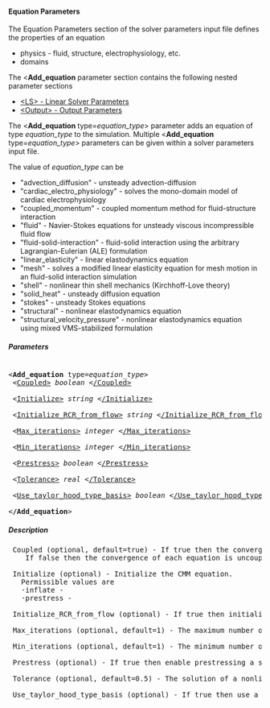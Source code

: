 <!-- ========================================================= -->
<!-- ==================== Equation Parameters ================ -->
<!-- ========================================================= -->

<!-- -------------------------------- -->
<!-- ---------- Parameters ---------- -->
<!-- -------------------------------- -->

<h4 id="equation_parameters"> Equation Parameters </h4>
The Equation Parameters section of the solver parameters input file defines the properties of an equation
<ul style="list-style-type:disc;">
  <li> physics - fluid, structure, electrophysiology, etc. </li>
  <li> domains </li>
</ul>

The &lt;<strong>Add_equation</strong> parameter section contains the following nested parameter sections 
<ul style="list-style-type:disc;">
  <li> <a href="#liner_solver_parameters"> &lt;LS> - Linear Solver Parameters </a> </li>

  <li> <a href="#output_parameters"> &lt;Output> - Output Parameters </a> </li>

</ul>

The &lt;<strong>Add_equation</strong> type=<i>equation_type</i>&gt; parameter adds an equation of type <i>equation_type</i>
to the simulation. Multiple &lt;<strong>Add_equation</strong> type=<i>equation_type</i>&gt; parameters can be given
within a solver parameters input file.

The value of <i>equation_type</i> can be 
<ul style="list-style-type:disc;">
  <li> "advection_diffusion" - unsteady advection-diffusion   </li>
  <li> "cardiac_electro_physiology" - solves the mono-domain model of cardiac electrophysiology</li>
  <li> "coupled_momentum" - coupled momentum method for fluid-structure interaction </li>
  <li> "fluid" - Navier-Stokes equations for unsteady viscous incompressible fluid flow </li>
  <li> "fluid-solid-interaction" - fluid-solid interaction using the arbitrary Lagrangian-Eulerian (ALE) formulation</li>
  <li> "linear_elasticity" - linear elastodynamics equation </li>
  <li> "mesh" - solves a modified linear elasticity equation for mesh motion in an fluid-solid interaction simulation </li>
  <li> "shell" - nonlinear thin shell mechanics (Kirchhoff-Love theory) </li>
  <li> "solid_heat" - unsteady diffusion equation </li>
  <li> "stokes" - unsteady Stokes equations </li>
  <li> "structural" - nonlinear elastodynamics equation </li>
  <li> "structural_velocity_pressure" - nonlinear elastodynamics equation using mixed VMS-stabilized formulation </li>
</ul>

<h5> Parameters </h5>

<pre>

&lt;<strong>Add_equation</strong> type=<i>equation_type</i>&gt;
<nobr>
&nbsp;&lt;<a href="#Coupled">Coupled&gt;</a> <i>boolean</i>
&lt;<a href="#Coupled">/Coupled&gt;</a>
<br><br>

<nobr>
&nbsp;&lt;<a href="#Initialize">Initialize&gt;</a> <i>string</i>
&lt;<a href="#Initialize">/Initialize&gt;</a>
<br><br>

<nobr>
&nbsp;&lt;<a href="#Initialize_RCR_from_flow">Initialize_RCR_from_flow&gt;</a> <i>string</i>
&lt;<a href="#Initialize_RCR_from_flow">/Initialize_RCR_from_flo&gt;</a>
<br><br>

<nobr>
&nbsp;&lt;<a href="#Max_iterations">Max_iterations&gt;</a> <i>integer</i>
&lt;<a href="#Max_iterations">/Max_iterations&gt;</a>
<br><br>

<nobr>
&nbsp;&lt;<a href="#Min_iterations">Min_iterations&gt;</a> <i>integer</i>
&lt;<a href="#Min_iterations">/Min_iterations&gt;</a>
<br><br>

<nobr>
&nbsp;&lt;<a href="#Prestress">Prestress&gt;</a> <i>boolean</i>
&lt;<a href="#Prestress">/Prestress&gt;</a>
<br><br>

<nobr>
&nbsp;&lt;<a href="#Tolerance">Tolerance&gt;</a> <i>real</i>
&lt;<a href="#Tolerance">/Tolerance&gt;</a>
<br><br>

<nobr>
&nbsp;&lt;<a href="#Use_taylor_hood_type_basis">Use_taylor_hood_type_basis&gt;</a> <i>boolean</i>
&lt;<a href="#Use_taylor_hood_type_basis">/Use_taylor_hood_type_basis&gt;</a>
<br><br>

&lt;<strong>/Add_equation</strong>&gt;

</pre>

<!-- --------------------------------- -->
<!-- ---------- Description ---------- -->
<!-- --------------------------------- -->

<h5> Description </h5>
<pre>
<section id="Coupled"> Coupled (optional, default=true) - If true then the convergence of a multi-equation system of equations is coupled: nonlinear iterations are performed within each time step on all the coupled system of equations until convergence is achieved.  
    If false then the convergence of each equation is uncoupled and is achieved separately within each time step.

<section id="Initialize"> Initialize (optional) - Initialize the CMM equation. 
   Permissible values are 
   &middot;inflate - 
   &middot;prestress - 

<section id="Initialize_RCR_from_flow"> Initialize_RCR_from_flow (optional) - If true then initialize RCR from flow data.

<section id="Max_iterations"> Max_iterations (optional, default=1) - The maximum number of iterations used to solve a nonlinear system of equations. 

<section id="Min_iterations"> Min_iterations (optional, default=1) - The minimum number of iterations used to solve a nonlinear system of equations. 

<section id="Prestress"> Prestress (optional) - If true then enable prestressing a solid domain to mimic physiological conditions. Valid for linear elastic and structural equations only.

<section id="Tolerance"> Tolerance (optional, default=0.5) - The solution of a nonlinear system of equations is considered to be converged (solved) if the nonlinear residual is less than this value.

<section id="Use_taylor_hood_type_basis"> Use_taylor_hood_type_basis (optional) - If true then use a Taylor-Hood element pair for increassed stability.

</pre>
